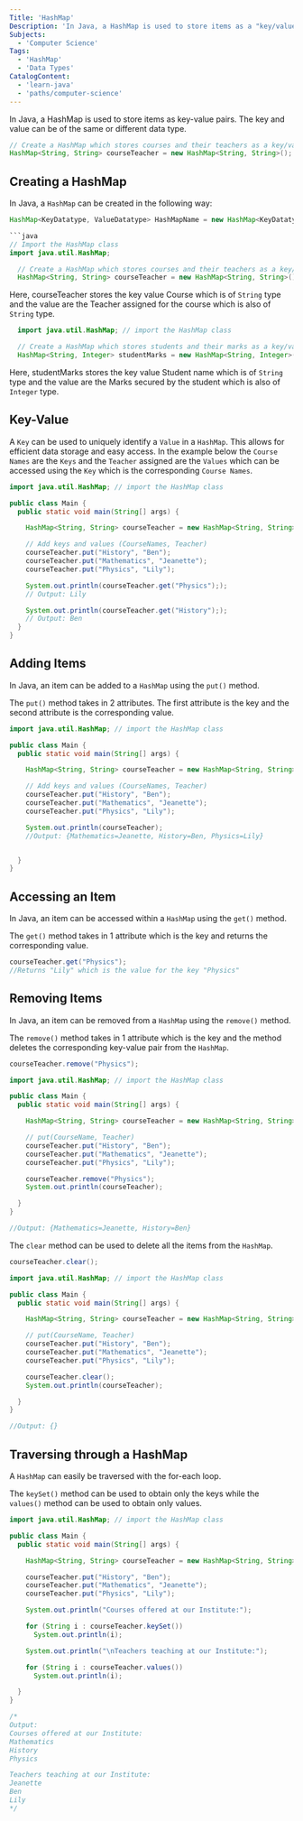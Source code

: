 ```yaml
---
Title: 'HashMap'
Description: 'In Java, a HashMap is used to store items as a "key/value" pairs. The keys and values can be of either same or different types. java // Create a HashMap which stores courses and their teachers as a key/value pair  HashMap<String, String> courseTeacher = new HashMap<String, String>();'
Subjects:
  - 'Computer Science'
Tags:
  - 'HashMap'
  - 'Data Types'
CatalogContent:
  - 'learn-java'
  - 'paths/computer-science'
---
```


In Java, a HashMap is used to store items as key-value pairs. The key and value can be of the same or different data type.

```java
// Create a HashMap which stores courses and their teachers as a key/value pair
HashMap<String, String> courseTeacher = new HashMap<String, String>();
```

## Creating a HashMap

In Java, a `HashMap` can be created in the following way:

```java
HashMap<KeyDatatype, ValueDatatype> HashMapName = new HashMap<KeyDatatype, ValueDatatype>();

```java
// Import the HashMap class
import java.util.HashMap;

  // Create a HashMap which stores courses and their teachers as a key/value pair
  HashMap<String, String> courseTeacher = new HashMap<String, String>();
```

Here, courseTeacher stores the key value Course which is of `String` type and the value are the Teacher assigned for the course which is also of `String` type.

```java
  import java.util.HashMap; // import the HashMap class

  // Create a HashMap which stores students and their marks as a key/value pair
  HashMap<String, Integer> studentMarks = new HashMap<String, Integer>();
```

Here, studentMarks stores the key value Student name which is of `String` type and the value are the Marks secured by the student which is also of `Integer` type.

## Key-Value

A `Key` can be used to uniquely identify a `Value` in a `HashMap`. This allows for efficient data storage and easy access. In the example below the `Course Names` are the `Keys` and the `Teacher` assigned are the `Values` which can be accessed using the `Key` which is the corresponding `Course Names`.

```java
import java.util.HashMap; // import the HashMap class

public class Main {
  public static void main(String[] args) {

    HashMap<String, String> courseTeacher = new HashMap<String, String>();

    // Add keys and values (CourseNames, Teacher)
    courseTeacher.put("History", "Ben");
    courseTeacher.put("Mathematics", "Jeanette");
    courseTeacher.put("Physics", "Lily");

    System.out.println(courseTeacher.get("Physics"););
    // Output: Lily

    System.out.println(courseTeacher.get("History"););
    // Output: Ben
  }
}
```

## Adding Items

In Java, an item can be added to a `HashMap` using the `put()` method.

The `put()` method takes in 2 attributes. The first attribute is the key and the second attribute is the corresponding value.

```java
import java.util.HashMap; // import the HashMap class

public class Main {
  public static void main(String[] args) {

    HashMap<String, String> courseTeacher = new HashMap<String, String>();

    // Add keys and values (CourseNames, Teacher)
    courseTeacher.put("History", "Ben");
    courseTeacher.put("Mathematics", "Jeanette");
    courseTeacher.put("Physics", "Lily");

    System.out.println(courseTeacher);
    //Output: {Mathematics=Jeanette, History=Ben, Physics=Lily}


  }
}
```

## Accessing an Item

In Java, an item can be accessed within a `HashMap` using the `get()` method.

The `get()` method takes in 1 attribute which is the key and returns the corresponding value.

```java
courseTeacher.get("Physics");
//Returns "Lily" which is the value for the key "Physics"
```

## Removing Items

In Java, an item can be removed from a `HashMap` using the `remove()` method.

The `remove()` method takes in 1 attribute which is the key and the method deletes the corresponding key-value pair from the `HashMap`.

```java
courseTeacher.remove("Physics");
```

```java
import java.util.HashMap; // import the HashMap class

public class Main {
  public static void main(String[] args) {

    HashMap<String, String> courseTeacher = new HashMap<String, String>();

    // put(CourseName, Teacher)
    courseTeacher.put("History", "Ben");
    courseTeacher.put("Mathematics", "Jeanette");
    courseTeacher.put("Physics", "Lily");

    courseTeacher.remove("Physics");
    System.out.println(courseTeacher);

  }
}

//Output: {Mathematics=Jeanette, History=Ben}
```

The `clear` method can be used to delete all the items from the `HashMap`.

```java
courseTeacher.clear();
```

```java
import java.util.HashMap; // import the HashMap class

public class Main {
  public static void main(String[] args) {

    HashMap<String, String> courseTeacher = new HashMap<String, String>();

    // put(CourseName, Teacher)
    courseTeacher.put("History", "Ben");
    courseTeacher.put("Mathematics", "Jeanette");
    courseTeacher.put("Physics", "Lily");

    courseTeacher.clear();
    System.out.println(courseTeacher);

  }
}

//Output: {}
```

## Traversing through a HashMap

A `HashMap` can easily be traversed with the for-each loop.

The `keySet()` method can be used to obtain only the keys while the `values()` method can be used to obtain only values.

```java
import java.util.HashMap; // import the HashMap class

public class Main {
  public static void main(String[] args) {

    HashMap<String, String> courseTeacher = new HashMap<String, String>();

    courseTeacher.put("History", "Ben");
    courseTeacher.put("Mathematics", "Jeanette");
    courseTeacher.put("Physics", "Lily");

    System.out.println("Courses offered at our Institute:");

    for (String i : courseTeacher.keySet())
      System.out.println(i);

    System.out.println("\nTeachers teaching at our Institute:");

    for (String i : courseTeacher.values())
      System.out.println(i);

  }
}

/*
Output:
Courses offered at our Institute:
Mathematics
History
Physics

Teachers teaching at our Institute:
Jeanette
Ben
Lily
*/
```
